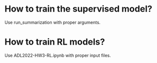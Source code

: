 # How to train the supervised model?
Use run_summarization with proper arguments.    
# How to train RL models?
Use ADL2022-HW3-RL.ipynb with proper input files.
